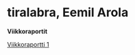 # tiralabra, Eemil Arola

**Viikkoraportit**

[Viikkoraportti 1](https://github.com/arolaeemil/tiralabra/blob/main/dokumentaatio/Viikkoraportti_1.md)
